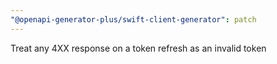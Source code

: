 ```yaml
---
"@openapi-generator-plus/swift-client-generator": patch
---
```


Treat any 4XX response on a token refresh as an invalid token
